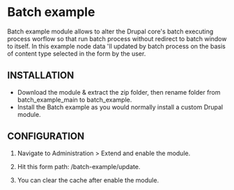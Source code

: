 Batch example
==============

Batch example module allows to alter the Drupal core's batch executing process
worflow so that run batch process without redirect to batch window to itself.
In this example node data 'll updated by batch process on the basis of content
type selected in the form by the user.

INSTALLATION
------------
 * Download the module & extract the zip folder, then rename folder
   from batch_example_main to batch_example.
 * Install the Batch example as you would normally install a custom
   Drupal module.

CONFIGURATION
-------------

  1. Navigate to Administration > Extend and enable the module.   

  2. Hit this form path: /batch-example/update.

  3. You can clear the cache after enable the module.
